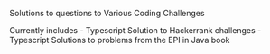Solutions to questions to Various Coding Challenges

Currently includes
    - Typescript Solution to Hackerrank challenges
    - Typescript Solutions to problems from the EPI in Java book 